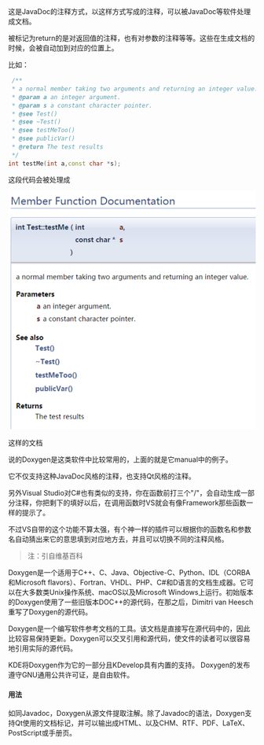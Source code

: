 这是JavaDoc的注释方式，以这样方式写成的注释，可以被JavaDoc等软件处理成文档。

被标记为return的是对返回值的注释，也有对参数的注释等等。这些在生成文档的时候，会被自动加到对应的位置上。

比如：

```c++
 /**       
 * a normal member taking two arguments and returning an integer value.       
 * @param a an integer argument.       
 * @param s a constant character pointer.       
 * @see Test()      
 * @see ~Test()       
 * @see testMeToo()       
 * @see publicVar()       
 * @return The test results       
 */      
int testMe(int a,const char *s);
```

这段代码会被处理成

![img](.\Pic\9e914a867eed48c6a166be3045ba0e.jpg)

这样的文档

说的Doxygen是这类软件中比较常用的，上面的就是它manual中的例子。

它不仅支持这种JavaDoc风格的注释，也支持Qt风格的注释。

另外Visual Studio对C#也有类似的支持，你在函数前打三个"/"，会自动生成一部分注释，你把剩下的填好以后，在调用函数时VS就会有像Framework那些函数一样的提示了。

不过VS自带的这个功能不算太强，有个神一样的插件可以根据你的函数名和参数名自动猜出来它的意思填到对应地方去，并且可以切换不同的注释风格。

> 注：引自维基百科

Doxygen是一个适用于C++、C、Java、Objective-C、Python、IDL（CORBA和Microsoft flavors）、Fortran、VHDL、PHP、C#和D语言的文档生成器。它可以在大多数类Unix操作系统、macOS以及Microsoft Windows上运行。初始版本的Doxygen使用了一些旧版本DOC++的源代码，在那之后，Dimitri van Heesch重写了Doxygen的源代码。

Doxygen是一个编写软件参考文档的工具。该文档是直接写在源代码中的，因此比较容易保持更新。Doxygen可以交叉引用和源代码，使文件的读者可以很容易地引用实际的源代码。

KDE将Doxygen作为它的一部分且KDevelop具有内置的支持。 Doxygen的发布遵守GNU通用公共许可证，是自由软件。

#### 用法

如同Javadoc，Doxygen从源文件提取注解。除了Javadoc的语法，Doxygen支持Qt使用的文档标记，并可以输出成HTML、以及CHM、RTF、PDF、LaTeX、PostScript或手册页。